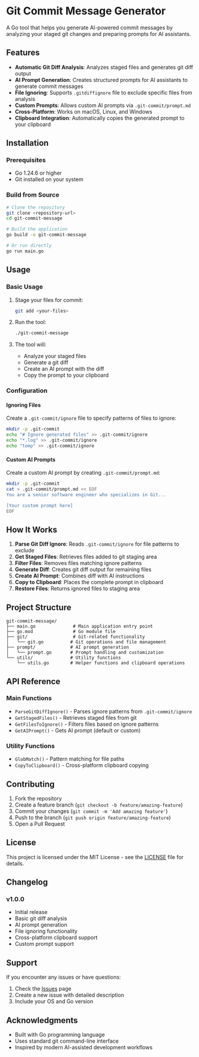 # Git Commit Message Generator

A Go tool that helps you generate AI-powered commit messages by analyzing your staged git changes and preparing prompts for AI assistants.

## Features

- **Automatic Git Diff Analysis**: Analyzes staged files and generates git diff output
- **AI Prompt Generation**: Creates structured prompts for AI assistants to generate commit messages
- **File Ignoring**: Supports `.gitdiffignore` file to exclude specific files from analysis
- **Custom Prompts**: Allows custom AI prompts via `.git-commit/prompt.md`
- **Cross-Platform**: Works on macOS, Linux, and Windows
- **Clipboard Integration**: Automatically copies the generated prompt to your clipboard

## Installation

### Prerequisites

- Go 1.24.6 or higher
- Git installed on your system

### Build from Source

```bash
# Clone the repository
git clone <repository-url>
cd git-commit-message

# Build the application
go build -o git-commit-message

# Or run directly
go run main.go
```

## Usage

### Basic Usage

1. Stage your files for commit:

   ```bash
   git add <your-files>
   ```

2. Run the tool:

   ```bash
   ./git-commit-message
   ```

3. The tool will:
   - Analyze your staged files
   - Generate a git diff
   - Create an AI prompt with the diff
   - Copy the prompt to your clipboard

### Configuration

#### Ignoring Files

Create a `.git-commit/ignore` file to specify patterns of files to ignore:

```bash
mkdir -p .git-commit
echo "# Ignore generated files" >> .git-commit/ignore
echo "*.log" >> .git-commit/ignore
echo "temp" >> .git-commit/ignore
```

#### Custom AI Prompts

Create a custom AI prompt by creating `.git-commit/prompt.md`:

```bash
mkdir -p .git-commit
cat > .git-commit/prompt.md << EOF
You are a senior software engineer who specializes in Git...

[Your custom prompt here]
EOF
```

## How It Works

1. **Parse Git Diff Ignore**: Reads `.git-commit/ignore` for file patterns to exclude
2. **Get Staged Files**: Retrieves files added to git staging area
3. **Filter Files**: Removes files matching ignore patterns
4. **Generate Diff**: Creates git diff output for remaining files
5. **Create AI Prompt**: Combines diff with AI instructions
6. **Copy to Clipboard**: Places the complete prompt in clipboard
7. **Restore Files**: Returns ignored files to staging area

## Project Structure

```
git-commit-message/
├── main.go              # Main application entry point
├── go.mod               # Go module file
├── git/                 # Git-related functionality
│   └── git.go          # Git operations and file management
├── prompt/             # AI prompt generation
│   └── prompt.go       # Prompt handling and customization
└── utils/              # Utility functions
    └── utils.go        # Helper functions and clipboard operations
```

## API Reference

### Main Functions

- `ParseGitDiffIgnore()` - Parses ignore patterns from `.git-commit/ignore`
- `GetStagedFiles()` - Retrieves staged files from git
- `GetFilesToIgnore()` - Filters files based on ignore patterns
- `GetAIPrompt()` - Gets AI prompt (default or custom)

### Utility Functions

- `GlobMatch()` - Pattern matching for file paths
- `CopyToClipboard()` - Cross-platform clipboard copying

## Contributing

1. Fork the repository
2. Create a feature branch (`git checkout -b feature/amazing-feature`)
3. Commit your changes (`git commit -m 'Add amazing feature'`)
4. Push to the branch (`git push origin feature/amazing-feature`)
5. Open a Pull Request

## License

This project is licensed under the MIT License - see the [LICENSE](LICENSE) file for details.

## Changelog

### v1.0.0

- Initial release
- Basic git diff analysis
- AI prompt generation
- File ignoring functionality
- Cross-platform clipboard support
- Custom prompt support

## Support

If you encounter any issues or have questions:

1. Check the [Issues](https://github.com/your-repo/issues) page
2. Create a new issue with detailed description
3. Include your OS and Go version

## Acknowledgments

- Built with Go programming language
- Uses standard git command-line interface
- Inspired by modern AI-assisted development workflows
